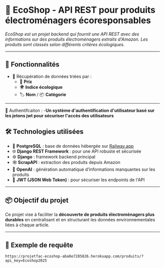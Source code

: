 # 🌱 EcoShop - API REST pour produits électroménagers écoresponsables

_EcoShop est un projet backend qui fournit une API REST avec des informations sur des produits électroménagers extraits d'Amazon. Les produits sont classés selon différents critères écologiques._

---

## 🚀 Fonctionnalités

- 🔄 Récupération de données triées par :
  - 💸 **Prix**
  - 🌍 **Indice écologique**
  - 🏷️ **Nom** / 📦 **Catégorie**

---
🔏 Authentifcaiton : 
   -**Un système d'authentification d'utilisateur basé sur les jetons jwt pour sécuriser l'accès des utilisateurs**

## 🛠️ Technologies utilisées

- 🐘 **PostgreSQL** : base de données hébergée sur [Railway.app](https://railway.app)
- 🌐 **Django REST Framework** : pour une API robuste et sécurisée
- ⚙️ **Django** : framework backend principal
- 🕸️ **ScrapAPI** : extraction des produits depuis Amazon
- 🧠 **OpenAI** : génération automatique d’informations manquantes sur les produits
-  🔑 **JWT (JSON Web Token)** : pour sécuriser les endpoints de l'API
---

## 📦 Objectif du projet

Ce projet vise à faciliter la **découverte de produits électroménagers plus durables** en centralisant et en structurant les données environnementales liées à chaque article.

---

## 📸 Exemple de requête

```navigateur 
https://projetfac-ecoshop-aba0e7285826.herokuapp.com/produits/?api_key=Ecoshop2025
